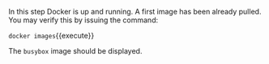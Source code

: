 In this step Docker is up and running. A first image has been already pulled. You may verify this by issuing the command:

`docker images`{{execute}}

The `busybox` image should be displayed.